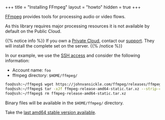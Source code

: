 +++
title = "Installing FFmpeg"
layout = "howto"
hidden = true
+++

[FFmpeg](https://www.ffmpeg.org/) provides tools for processing audio or video flows.

As this library requires major processing resources it is not available by default on the Public Cloud.

{{% notice info %}}
If you own a [Private Cloud](accounts/billing/private-cloud-prices), contact our [support](https://admin.alwaysdata.com/support/add/). They will install the complete set on the server.
{{% /notice %}}

In our example, we use the [SSH access](remote-access/ssh) and consider the following information:

- Account name: `foo`
- ffmpeg directory: `$HOME/ffmpeg/`

```sh
foo@ssh:~/ffmpeg$ wget https://johnvansickle.com/ffmpeg/releases/ffmpeg-release-amd64-static.tar.xz
foo@ssh:~/ffmpeg$ tar -xJf ffmpeg-release-amd64-static.tar.xz --strip-components=1
foo@ssh:~/ffmpeg$ rm ffmpeg-release-amd64-static.tar.xz
```

Binary files will be available in the `$HOME/ffmpeg/` directory.

Take the [last amd64 stable version available](https://johnvansickle.com/ffmpeg/).
